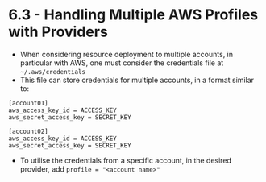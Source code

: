 # 6.3 - Handling Multiple AWS Profiles with Providers

- When considering resource deployment to multiple accounts, in particular with AWS, one must consider the credentials file at `~/.aws/credentials`
- This file can store credentials for multiple accounts, in a format similar to:

```shell
[account01]
aws_access_key_id = ACCESS_KEY
aws_secret_access_key = SECRET_KEY

[account02]
aws_access_key_id = ACCESS_KEY
aws_secret_access_key = SECRET_KEY
```

- To utilise the credentials from a specific account, in the desired provider, add `profile = "<account name>"`
